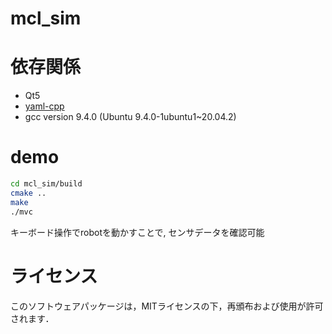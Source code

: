 # mcl_sim

# 依存関係
- Qt5
- [yaml-cpp](https://github.com/jbeder/yaml-cpp)
- gcc version 9.4.0 (Ubuntu 9.4.0-1ubuntu1~20.04.2)

# demo

```bash
cd mcl_sim/build
cmake ..
make
./mvc
```
キーボード操作でrobotを動かすことで, センサデータを確認可能


# ライセンス
このソフトウェアパッケージは，MITライセンスの下，再頒布および使用が許可されます．
